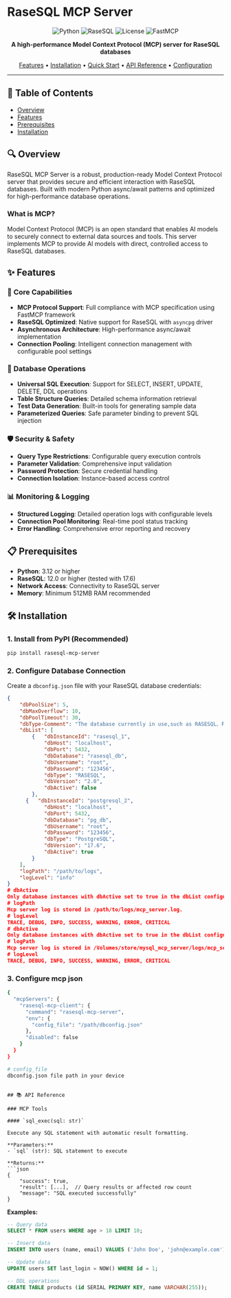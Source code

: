 # RaseSQL MCP Server

<div align="center">

![Python](https://img.shields.io/badge/python-3.12+-blue.svg)
![RaseSQL](https://img.shields.io/badge/PostgreSQL-17.6-blue.svg)
![License](https://img.shields.io/badge/license-MIT-green.svg)
![FastMCP](https://img.shields.io/badge/FastMCP-2.11.3+-orange.svg)

**A high-performance Model Context Protocol (MCP) server for RaseSQL databases**

[Features](#-features) • [Installation](#️-installation) • [Quick Start](#-quick-start) • [API Reference](#-api-reference) • [Configuration](#️-configuration)

</div>

---

## 📖 Table of Contents

- [Overview](#-overview)
- [Features](#-features)
- [Prerequisites](#-prerequisites)
- [Installation](#️-installation)


## 🔍 Overview

RaseSQL MCP Server is a robust, production-ready Model Context Protocol server that provides secure and efficient interaction with RaseSQL databases. Built with modern Python async/await patterns and optimized for high-performance database operations.

### What is MCP?

Model Context Protocol (MCP) is an open standard that enables AI models to securely connect to external data sources and tools. This server implements MCP to provide AI models with direct, controlled access to RaseSQL databases.

## ✨ Features

### 🚀 **Core Capabilities**
- **MCP Protocol Support**: Full compliance with MCP specification using FastMCP framework
- **RaseSQL Optimized**: Native support for RaseSQL with `asyncpg` driver
- **Asynchronous Architecture**: High-performance async/await implementation
- **Connection Pooling**: Intelligent connection management with configurable pool settings

### 🔧 **Database Operations**
- **Universal SQL Execution**: Support for SELECT, INSERT, UPDATE, DELETE, DDL operations
- **Table Structure Queries**: Detailed schema information retrieval
- **Test Data Generation**: Built-in tools for generating sample data
- **Parameterized Queries**: Safe parameter binding to prevent SQL injection

### 🛡️ **Security & Safety**
- **Query Type Restrictions**: Configurable query execution controls
- **Parameter Validation**: Comprehensive input validation
- **Password Protection**: Secure credential handling
- **Connection Isolation**: Instance-based access control

### 📊 **Monitoring & Logging**
- **Structured Logging**: Detailed operation logs with configurable levels
- **Connection Pool Monitoring**: Real-time pool status tracking
- **Error Handling**: Comprehensive error reporting and recovery

## 📋 Prerequisites

- **Python**: 3.12 or higher
- **RaseSQL**: 12.0 or higher (tested with 17.6)
- **Network Access**: Connectivity to RaseSQL server
- **Memory**: Minimum 512MB RAM recommended

## 🛠️ Installation

### 1. Install from PyPI (Recommended)

```bash
pip install rasesql-mcp-server
```

### 2. Configure Database Connection

Create a `dbconfig.json` file with your RaseSQL database credentials:

```json
{
    "dbPoolSize": 5,
    "dbMaxOverflow": 10,
    "dbPoolTimeout": 30,
    "dbType-Comment": "The database currently in use,such as RASESQL、PostgreSQL DataBases",
    "dbList": [
        {   "dbInstanceId": "rasesql_1",
            "dbHost": "localhost",
            "dbPort": 5432,
            "dbDatabase": "rasesql_db",
            "dbUsername": "root",
            "dbPassword": "123456",
            "dbType": "RASESQL",
            "dbVersion": "2.0",
            "dbActive": false
        },
      {   "dbInstanceId": "postgresql_2",
            "dbHost": "localhost",
            "dbPort": 5432,
            "dbDatabase": "pg_db",
            "dbUsername": "root",
            "dbPassword": "123456",
            "dbType": "PostgreSQL",
            "dbVersion": "17.6",
            "dbActive": true
        }
    ],
    "logPath": "/path/to/logs",
    "logLevel": "info"
}
# dbActive
Only database instances with dbActive set to true in the dbList configuration list are available. 
# logPath
Mcp server log is stored in /path/to/logs/mcp_server.log.
# logLevel
TRACE, DEBUG, INFO, SUCCESS, WARNING, ERROR, CRITICAL
# dbActive
Only database instances with dbActive set to true in the dbList configuration list are available. 
# logPath
Mcp server log is stored in /Volumes/store/mysql_mcp_server/logs/mcp_server.log.
# logLevel
TRACE, DEBUG, INFO, SUCCESS, WARNING, ERROR, CRITICAL
```

### 3. Configure mcp json

```bash
{
  "mcpServers": {
    "rasesql-mcp-client": {
      "command": "rasesql-mcp-server",
      "env": {
        "config_file": "/path/dbconfig.json"
      },
      "disabled": false
    }
  }
}

# config_file
dbconfig.json file path in your device
```

```

## 📚 API Reference

### MCP Tools

#### `sql_exec(sql: str)`

Execute any SQL statement with automatic result formatting.

**Parameters:**
- `sql` (str): SQL statement to execute

**Returns:**
```json
{
    "success": true,
    "result": [...],  // Query results or affected row count
    "message": "SQL executed successfully"
}
```

**Examples:**
```sql
-- Query data
SELECT * FROM users WHERE age > 18 LIMIT 10;

-- Insert data
INSERT INTO users (name, email) VALUES ('John Doe', 'john@example.com');

-- Update data
UPDATE users SET last_login = NOW() WHERE id = 1;

-- DDL operations
CREATE TABLE products (id SERIAL PRIMARY KEY, name VARCHAR(255));
```
